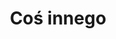 ---
title: Coś innego
url: "/test"
main_project_image: "/images/hal_small.jpg"
article_image: "/images/lazik/4.jpg"
short_description:
    "Coś innego"
---
